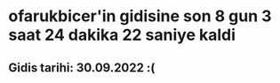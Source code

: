# ofarukbicer'in gidisine son 8 gun 3 saat 24 dakika 22 saniye kaldi

## Gidis tarihi: 30.09.2022 :(